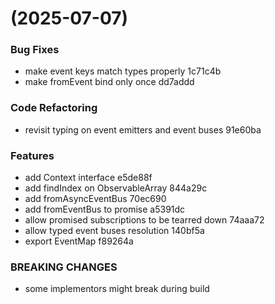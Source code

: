 #  (2025-07-07)


### Bug Fixes

* make event keys match types properly 1c71c4b
* make fromEvent bind only once dd7addd


### Code Refactoring

* revisit typing on event emitters and event buses 91e60ba


### Features

* add Context interface e5de88f
* add findIndex on ObservableArray 844a29c
* add fromAsyncEventBus 70ec690
* add fromEventBus to promise a5391dc
* allow promised subscriptions to be tearred down 74aaa72
* allow typed event buses resolution 140bf5a
* export EventMap f89264a


### BREAKING CHANGES

* some implementors might break during build



